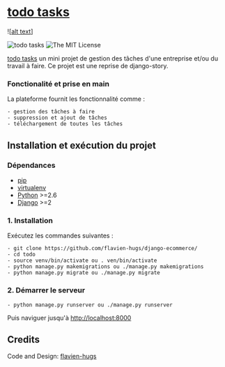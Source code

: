 # [todo tasks](https://github.com/flavien-hugs/django-ecommerce/)&nbsp;

![[alt text](https://github.com/flavien-hugs/todo/blob/master/screenshot.png "screenshot")]

![[todo tasks](https://github.com/flavien-hugs/todo/)](https://imggit.shields.io/badge/unsta-live--demo-orange.svg?style=flat)
![The MIT License](http://img.shields.io/badge/License-MIT-green.svg?style=flat)

[todo tasks](https://github.com/flavien-hugs/todo/) un mini projet de gestion des tâches d'une entreprise et/ou du travail à faire. Ce projet est une reprise de django-story.

### Fonctionalité et prise en main
La plateforme fournit les fonctionnalité comme :

    - gestion des tâches à faire
    - suppression et ajout de tâches
    - téléchargement de toutes les tâches

Installation et exécution du projet
-----------------------------------

### Dépendances
* [pip](https://github.com/pypa/pip/)
* [virtualenv](https://pypi.python.org/pypi/virtualenv/)
* [Python](https://www.python.org/) >=2.6
* [Django](https://docs.djangoproject.com/) >=2


### 1. Installation
Exécutez les commandes suivantes :

    - git clone https://github.com/flavien-hugs/django-ecommerce/
    - cd todo
    - source venv/bin/activate ou . ven/bin/activate
    - python manage.py makemigrations ou ./manage.py makemigrations
    - python manage.py migrate ou ./manage.py migrate

### 2. Démarrer le serveur

    - python manage.py runserver ou ./manage.py runserver

Puis naviguer jusqu'à <http://localhost:8000>


Credits
------------

Code and Design: [flavien-hugs](https://twitter.com/flavien_hugs)
